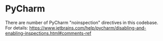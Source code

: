 # PyCharm

There are number of PyCharm "noinspection" directives in this codebase.  For details:
https://www.jetbrains.com/help/pycharm/disabling-and-enabling-inspections.html#comments-ref
